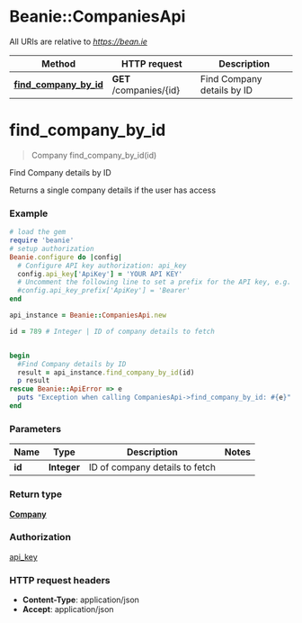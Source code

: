 # Beanie::CompaniesApi

All URIs are relative to *https://bean.ie*

Method | HTTP request | Description
------------- | ------------- | -------------
[**find_company_by_id**](CompaniesApi.md#find_company_by_id) | **GET** /companies/{id} | Find Company details by ID


# **find_company_by_id**
> Company find_company_by_id(id)

Find Company details by ID

Returns a single company details if the user has access

### Example
```ruby
# load the gem
require 'beanie'
# setup authorization
Beanie.configure do |config|
  # Configure API key authorization: api_key
  config.api_key['ApiKey'] = 'YOUR API KEY'
  # Uncomment the following line to set a prefix for the API key, e.g. 'Bearer' (defaults to nil)
  #config.api_key_prefix['ApiKey'] = 'Bearer'
end

api_instance = Beanie::CompaniesApi.new

id = 789 # Integer | ID of company details to fetch


begin
  #Find Company details by ID
  result = api_instance.find_company_by_id(id)
  p result
rescue Beanie::ApiError => e
  puts "Exception when calling CompaniesApi->find_company_by_id: #{e}"
end
```

### Parameters

Name | Type | Description  | Notes
------------- | ------------- | ------------- | -------------
 **id** | **Integer**| ID of company details to fetch | 

### Return type

[**Company**](Company.md)

### Authorization

[api_key](../README.md#api_key)

### HTTP request headers

 - **Content-Type**: application/json
 - **Accept**: application/json



